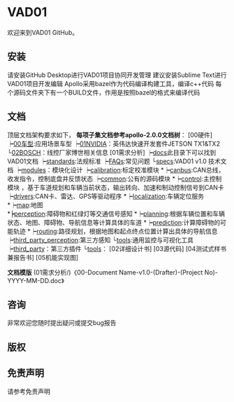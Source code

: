 # VAD01

欢迎来到VAD01 GitHub。

## 安装
请安装GitHub Desktop进行VAD01项目协同开发管理
建议安装Sublime Text进行VAD01项目开发编辑
Apollo采用bazel作为代码编译构建工具，编译c++代码
每个源码文件夹下有一个BUILD文件，作用是按照bazel的格式来编译代码

## 文档
顶层文档架构要求如下，
**每项子集文档参考apollo-2.0.0文档树**：
[00硬件]
   ┝[00车型](00硬件/00车型/):应用场景车型
   ┝[01NVIDIA](00硬件/01NVIDIA/)：英伟达快速开发套件JETSON TX1&TX2
   └[02BOSCH](00硬件/02BOSCH/)：线控厂家博世相关信息
[01需求分析]
   ┝[docs](01需求分析/docs/)此目录下可以找到VAD01文档
       ┝[standards](01需求分析/docs/standards/):法规标准
       ┝[FAQs](01需求分析/docs/FAQs/):常见问题
       └[specs](01需求分析/docs/specs/):VAD01 v1.0 技术文档
   ┝[modules](01需求分析/modules/)：模块化设计
       ┝[calibration](01需求分析/modules/calibration/):标定校准模块
      *┝[canbus](01需求分析/modules/canbus/):CAN总线，收发指令，控制底盘并反馈状态
       ┝[common](01需求分析/modules/commmon/):公有的源码模块
      *┝[control](01需求分析/modules/control/):主控制模块 ，基于车道规划和车辆当前状态，输出转向、加速和制动控制信号到CAN卡
       ┝[drivers](01需求分析/modules/drivers/):CAN卡、雷达、GPS等驱动程序
      *┝[localization](01需求分析/modules/localization/):车辆定位服务
      *┝[map](01需求分析/modules/map/):地图      
      *┝[perception](01需求分析/modules/perception):障碍物和红绿灯等交通信号感知
      *┝[planning](01需求分析/modules/planning/):根据车辆位置和车辆状态、地图、障碍物、导航信息等计算具体的车道
      *┝[prediction](01需求分析/modules/prediction/):计算障碍物的可能轨迹
      *┝[routing](01需求分析/modules/routing/):路径规划，根据地图和起点终点位置计算出具体的导航信息
       ┝[third_party_perception](01需求分析/modules/third_party_perception/):第三方感知
       └[tools](01需求分析/modules/tools/):通用监控与可视化工具
   ┝[third_party](01需求分析/third_party/)：第三方插件
   └[tools](01需求分析/tools/)：
[02详细设计书]
[03源代码]
[04测试式样书兼报告书]
[05机能实现图]

**文档模版**
(01需求分析/)《00-Document Name-v1.0-(Drafter)-(Project No)-YYYY-MM-DD.doc》

## 咨询

非常欢迎您随时提出疑问或提交bug报告

## 版权


## 免责声明
请参考免责声明
